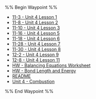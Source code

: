 %% Begin Waypoint %%
- [11-3 - Unit 4 Lesson 1](./11-3%20-%20Unit%204%20Lesson%201.md)
- [11-8 - Unit 4 Lesson 2](./11-8%20-%20Unit%204%20Lesson%202.md)
- [11-10 - Unit 4 Lesson 3](./11-10%20-%20Unit%204%20Lesson%203.md)
- [11-16 - Unit 4 Lesson 5](./11-16%20-%20Unit%204%20Lesson%205.md)
- [11-18 - Unit 4 Lesson 6](./11-18%20-%20Unit%204%20Lesson%206.md)
- [11-28 - Unit 4 Lesson 7](./11-28%20-%20Unit%204%20Lesson%207.md)
- [11-30 - Unit 4 Lesson 8](./11-30%20-%20Unit%204%20Lesson%208.md)
- [12-2 - Unit 4 Lesson 9](./12-2%20-%20Unit%204%20Lesson%209.md)
- [12-8 - Unit 4 Lesson 11](./12-8%20-%20Unit%204%20Lesson%2011.md)
- [HW - Balancing Equations Worksheet](./HW%20-%20Balancing%20Equations%20Worksheet.md)
- [HW - Bond Length and Energy](./HW%20-%20Bond%20Length%20and%20Energy.md)
- [README](./README.md)
- [Unit 4 - Combustion](./Unit%204%20-%20Combustion.md)

%% End Waypoint %%